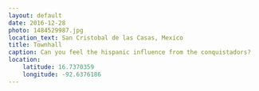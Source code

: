 ```yaml
---
layout: default
date: 2016-12-28
photo: 1484529987.jpg
location_text: San Cristobal de las Casas, Mexico
title: Townhall
caption: Can you feel the hispanic influence from the conquistadors?
location:
    latitude: 16.7370359
    longitude: -92.6376186
---
```

